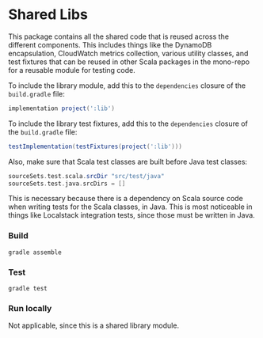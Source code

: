 Shared Libs
===========

This package contains all the shared code that is reused across the
different components. This includes things like the DynamoDB 
encapsulation, CloudWatch metrics collection, various utility classes,
and test fixtures that can be reused in other Scala packages in the 
mono-repo for a reusable module for testing code.

To include the library module, add this to the `dependencies`
closure of the `build.gradle` file:
```groovy
implementation project(':lib')
```

To include the library test fixtures, add this to the `dependencies`
closure of the `build.gradle` file:
```groovy
testImplementation(testFixtures(project(':lib')))
```
Also, make sure that Scala test classes are built before Java test classes:
```groovy
sourceSets.test.scala.srcDir "src/test/java"
sourceSets.test.java.srcDirs = []
```
This is necessary because there is a dependency on Scala source code
when writing tests for the Scala classes, in Java. This is most 
noticeable in things like Localstack integration tests, since those
must be written in Java.

### Build
`gradle assemble`

### Test
`gradle test`

### Run locally
Not applicable, since this is a shared library module.
